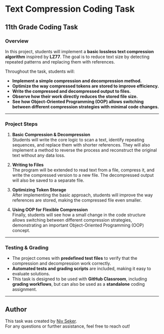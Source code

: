 # Text Compression Coding Task

## 11th Grade Coding Task

### Overview
In this project, students will implement a **basic lossless text compression algorithm** inspired by **LZ77**. The goal is to reduce text size by detecting repeated patterns and replacing them with references.

Throughout the task, students will:
- **Implement a simple compression and decompression method.**
- **Optimize the way compressed tokens are stored to improve efficiency.**
- **Write the compressed and decompressed output to files.**
- **Observe how their work directly reduces the stored file size.**
- **See how Object-Oriented Programming (OOP) allows switching between different compression strategies with minimal code changes.**

---

### **Project Steps**
1. **Basic Compression & Decompression**  
   Students will write the core logic to scan a text, identify repeating sequences, and replace them with shorter references. They will also implement a method to reverse the process and reconstruct the original text without any data loss.

2. **Writing to Files**  
   The program will be extended to read text from a file, compress it, and write the compressed version to a new file. The decompressed output will also be saved to a separate file.

3. **Optimizing Token Storage**  
   After implementing the basic approach, students will improve the way references are stored, making the compressed file even smaller.

4. **Using OOP for Flexible Compression**  
   Finally, students will see how a small change in the code structure allows switching between different compression strategies, demonstrating an important Object-Oriented Programming (OOP) concept.

---

### **Testing & Grading**
- The project comes with **predefined test files** to verify that the compression and decompression work correctly.
- **Automated tests and grading scripts** are included, making it easy to evaluate solutions.
- This task is designed to be used with **GitHub Classroom**, including **grading workflows**, but can also be used as a **standalone** coding assignment.

---

## **Author**
This task was created by [Niv Seker](https://github.com/sekerniv).  
For any questions or further assistance, feel free to reach out!
